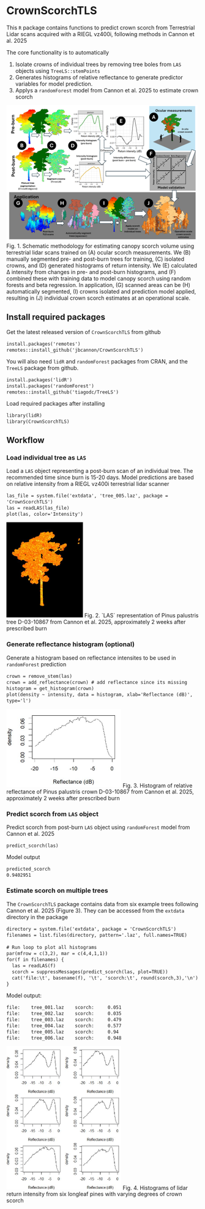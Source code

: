 # CrownScorchTLS

This `R` package contains functions to predict crown scorch from Terrestrial 
Lidar scans acquired with a RIEGL vz400i, following methods in Cannon et al. 
2025

The core functionality is to automatically

1. Isolate crowns of individual trees by removing tree boles from `LAS` objects using `TreeLS::stemPoints`
2. Generates histograms of relative reflectance to generate predictor variables for model prediction.
3. Applys a `randomForest` model from Cannon et al. 2025 to estimate crown scorch


<img src="img/methods-outline.jpg" width="500">
Fig. 1. Schematic methodology for estimating canopy scorch volume using terrestrial lidar scans trained on (A) ocular scorch measurements. We (B) manually segmented pre- and post-burn trees for training, (C) isolated crowns, and (D) generated histograms of return intensity. We (E) calculated Δ intensity from changes in pre- and post-burn histograms, and (F) combined these with training data to model canopy scorch using random forests and beta regression. In application, (G) scanned areas can be (H) automatically segmented, (I) crowns isolated and prediction model applied, resulting in (J) individual crown scorch estimates at an operational scale.

## Install required packages

Get the latest released version of `CrownScorchTLS` from github

```
install.packages('remotes')
remotes::install_github('jbcannon/CrownScorchTLS')

```
You will also need `lidR` and `randomForest` packages from CRAN, and the `TreeLS` package from github.

```
install.packages('lidR')
install.packages('randomForest')
remotes::install_github('tiagodc/TreeLS')
```
Load required packages after installing
```
library(lidR)
library(CrownScorchTLS)
```

## Workflow

### Load individual tree as `LAS`

Load a `LAS` object representing a post-burn scan of an individual tree. 
The recommended time since burn is 15-20 days. Model predictions are
based on relative intensity from a RIEGL vz400i terrestrial lidar scanner

```
las_file = system.file('extdata', 'tree_005.laz', package = 'CrownScorchTLS')
las = readLAS(las_file)
plot(las, color='Intensity')
```
<img src="img/tree_005.JPG" width="200">
Fig. 2. `LAS` representation of Pinus palustris tree D-03-10867 from Cannon et al. 2025, approximately 2 weeks after prescribed burn

### Generate reflectance histogram (optional)
Generate a histogram based on reflectance intensites to be used in `randomForest` prediction

```
crown = remove_stem(las)
crown = add_reflectance(crown) # add reflectance since its missing
histogram = get_histogram(crown)
plot(density ~ intensity, data = histogram, xlab='Reflectance (dB)', type='l')
```
<img src="img/intensity_histogram.JPG" width="300">
Fig. 3. Histogram of relative reflectance of Pinus palustris crown D-03-10867 from Cannon et al. 2025, approximately 2 weeks after prescribed burn

### Predict scorch from `LAS` object

Predict scorch from post-burn `LAS` object using `randomForest` model from Cannon et al. 2025

```
predict_scorch(las)
```
Model output

```
predicted_scorch
0.9402951
```
### Estimate scorch on multiple trees

The `CrownScorchTLS` package contains data from six example trees following
Cannon et al. 2025 (Figure 3). They can be accessed from the `extdata` directory
in the package

```
directory = system.file('extdata', package = 'CrownScorchTLS')
filenames = list.files(directory, pattern='.laz', full.names=TRUE)

# Run loop to plot all histograms
par(mfrow = c(3,2), mar = c(4,4,1,1))
for(f in filenames) {
  las = readLAS(f)
  scorch = suppressMessages(predict_scorch(las, plot=TRUE))
  cat('file:\t', basename(f), '\t', 'scorch:\t', round(scorch,3),'\n')
}
```
Model output:

```
file:	 tree_001.laz 	 scorch:	 0.051 
file:	 tree_002.laz 	 scorch:	 0.035 
file:	 tree_003.laz 	 scorch:	 0.479 
file:	 tree_004.laz 	 scorch:	 0.577 
file:	 tree_005.laz 	 scorch:	 0.94 
file:	 tree_006.laz 	 scorch:	 0.948
```
<img src="img/six_histograms.JPG" width="300">
Fig. 4. Histograms of lidar return intensity from six longleaf pines with varying degrees of crown scorch



